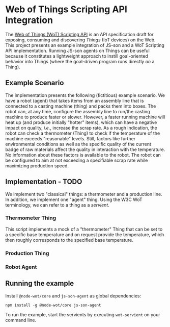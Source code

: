 # Web of Things Scripting API Integration
The [Web of Things (WoT) Scripting API](https://www.w3.org/TR/wot-scripting-api/) is an API specification draft for exposing, consuming and discovering *Things* (IoT devices) on the Web.
This project presents an example integration of JS-son and a WoT Scripting API implementation.
Running JS-son agents on Things can be useful because it constitutes a lightweight approach to instill goal-oriented behavior into Things (where the goal-driven program runs directly *on* a Thing).

## Example Scenario
The implementation presents the following (fictitious) example scenario.
We have a robot (agent) that takes items from an assembly line that is connected to a casting machine (thing) and packs them into boxes.
The robot can, at any time, configure the assembly line to run/the casting machine to produce faster or slower.
However, a faster running machine will heat up (and produce initially "hotter" items), which can have a negative impact on quality, *i.e.*, increase the scrap rate.
As a rough indication, the robot can check a thermometer (Thing) to check if the temperature of the machine exceeds "reasonable" levels.
Still, factors like further environmental conditions as well as the specific quality of the current badge of raw materials affect the quality in interaction with the temperature.
No information about these factors is available to the robot.
The robot can be configured to aim at not exceeding a specifiable scrap rate while maximizing production speed. 

## Implementation - TODO
We implement two "classical" things: a thermometer and a production line.
In addition, we implement one "agent" thing.
Using the W3C WoT terminology, we can refer to a thing as a *servient*.

### Thermometer Thing
This script implements a mock of a "thermometer" Thing that can be set to a specific base temperature and on request provide the temperature, which then roughly corresponds to the specified base temperature.

### Production Thing

### Robot Agent


## Running the example
Install ``@node-wot/core`` and ``js-son-agent`` as global dependencies:

```
npm install -g @node-wot/core js-son-agent
```

To run the example, start the servients by executing ``wot-servient`` on your command line.
